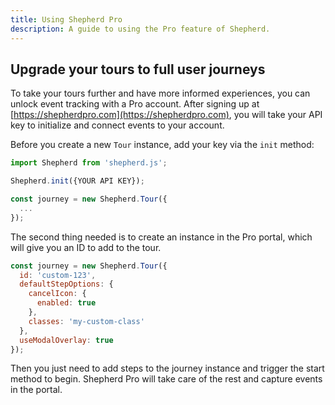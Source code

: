 ```yaml
---
title: Using Shepherd Pro
description: A guide to using the Pro feature of Shepherd.
---
```


## Upgrade your tours to full user journeys

To take your tours further and have more informed experiences, you can unlock event tracking with a Pro account. After signing up at [https://shepherdpro.com](https://shepherdpro.com), you will take your API key to initialize and connect events to your account.

Before you create a new `Tour` instance, add your key via the `init` method:

```javascript
import Shepherd from 'shepherd.js';

Shepherd.init({YOUR API KEY});

const journey = new Shepherd.Tour({
  ...
});
```

The second thing needed is to create an instance in the Pro portal, which will give you an ID to add to the tour.

```javascript
const journey = new Shepherd.Tour({
  id: 'custom-123',
  defaultStepOptions: {
    cancelIcon: {
      enabled: true
    },
    classes: 'my-custom-class'
  },
  useModalOverlay: true
});
```

Then you just need to add steps to the journey instance and trigger the start method to begin. Shepherd Pro will take care of the rest and capture events in the portal.

